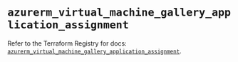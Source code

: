 # `azurerm_virtual_machine_gallery_application_assignment`

Refer to the Terraform Registry for docs: [`azurerm_virtual_machine_gallery_application_assignment`](https://registry.terraform.io/providers/hashicorp/azurerm/4.33.0/docs/resources/virtual_machine_gallery_application_assignment).
